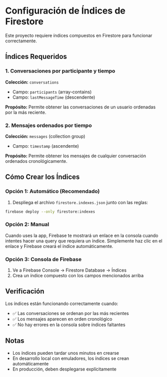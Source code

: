# Configuración de Índices de Firestore

Este proyecto requiere índices compuestos en Firestore para funcionar correctamente.

## Índices Requeridos

### 1. Conversaciones por participante y tiempo
**Colección:** `conversations`
- Campo: `participants` (array-contains)
- Campo: `lastMessageTime` (descendente)

**Propósito:** Permite obtener las conversaciones de un usuario ordenadas por la más reciente.

### 2. Mensajes ordenados por tiempo
**Colección:** `messages` (collection group)
- Campo: `timestamp` (ascendente)

**Propósito:** Permite obtener los mensajes de cualquier conversación ordenados cronológicamente.

## Cómo Crear los Índices

### Opción 1: Automático (Recomendado)
1. Despliega el archivo `firestore.indexes.json` junto con las reglas:
```bash
firebase deploy --only firestore:indexes
```

### Opción 2: Manual
Cuando uses la app, Firebase te mostrará un enlace en la consola cuando intentes hacer una query que requiera un índice. Simplemente haz clic en el enlace y Firebase creará el índice automáticamente.

### Opción 3: Consola de Firebase
1. Ve a Firebase Console → Firestore Database → Índices
2. Crea un índice compuesto con los campos mencionados arriba

## Verificación

Los índices están funcionando correctamente cuando:
- ✅ Las conversaciones se ordenan por las más recientes
- ✅ Los mensajes aparecen en orden cronológico
- ✅ No hay errores en la consola sobre índices faltantes

## Notas

- Los índices pueden tardar unos minutos en crearse
- En desarrollo local con emuladores, los índices se crean automáticamente
- En producción, deben desplegarse explícitamente
